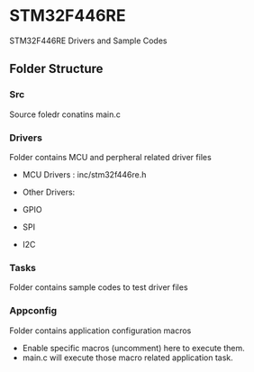 # STM32F446RE
STM32F446RE Drivers and Sample Codes

## Folder Structure

### Src
Source foledr conatins main.c

### Drivers
Folder contains MCU and perpheral related driver files
- MCU Drivers : inc/stm32f446re.h

- Other Drivers:
 - GPIO
 - SPI
 - I2C

### Tasks
Folder contains sample codes to test driver files

### Appconfig
Folder contains application configuration macros
- Enable specific macros (uncomment) here to execute them.
- main.c will execute those macro related application task.